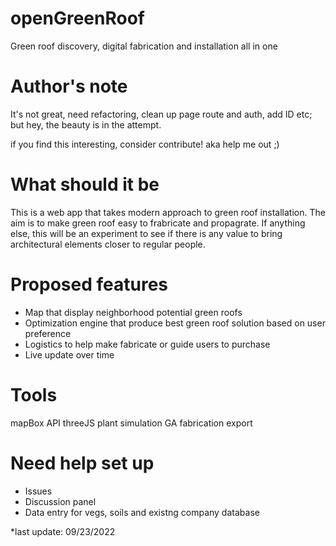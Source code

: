 # openGreenRoof
Green roof discovery, digital fabrication and installation all in one

# Author's note
It's not great, need refactoring, clean up page route and auth, add ID etc; but hey, the beauty is in the attempt.

if you find this interesting, consider contribute! aka help me out ;)

# What should it be 
This is a web app that takes modern approach to green roof installation.
The aim is to make green roof easy to frabricate and propagrate.
If anything else, this will be an experiment to see if there is any value to bring architectural elements closer to regular people.

# Proposed features
- Map that display neighborhood potential green roofs
- Optimization engine that produce best green roof solution based on user preference
- Logistics to help make fabricate or guide users to purchase 
- Live update over time

# Tools 
mapBox API
threeJS
plant simulation
GA
fabrication export

# Need help set up
- Issues
- Discussion panel
- Data entry for vegs, soils and existng company database

*last update: 09/23/2022